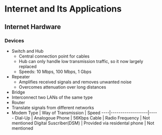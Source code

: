 # Internet and Its Applications
## Internet Hardware
### Devices
* Switch and Hub
  * Central connection point for cables
  * Hub can only handle low transmission traffic, so it now largely replaced
  * Speeds: 10 Mbps, 100 Mbps, 1 Gbps
* Repeater
  * Amplifies received signals and removes unwanted noise
  * Overcomes attenuation over long distances
* Bridge
 * Interconnect two LANs of the same type
* Router
 * Translate signals from  different networks
* Modem
Type | Way of Transmission | Speed
----|-------------------|-----
Dial-Up | Analogoue Phone | 56Kbps
Cable | Radio Frequency | Not mentioned
Digital Suscriber(DSM) | Provided via residental phone | Not mentioned

